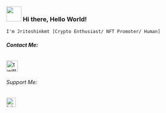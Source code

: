 ### <img align="" heigh="30" width="40" src="https://gateway.pinata.cloud/ipfs/QmTvnjgRYJo3ardbuk6uX9mEvTaExHvDnAcXeghW8bW7oi"> Hi there, Hello World!
`I'm Jritoshinkmt [Crypto Enthusiast/ NFT Promoter/ Human]`

###### _**Contact Me:**_
[<img src='https://www.freepnglogos.com/uploads/twitter-logo-png/twitter-logo-vector-png-clipart-1.png' alt='twitter' height='30'>](https://twitter.com/jritoshinkmt)


###### Support Me:
[<img src='https://cryptologos.cc/logos/bitcoin-btc-logo.png?v=023' alt='bitcoin' height='25'>](https://gateway.pinata.cloud/ipfs/QmYYEaWY4R1bEAKhq6E6foTez9LPf2GcQWmokqYXWJ2BpP)
